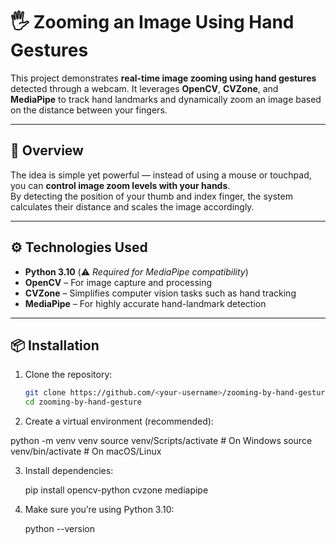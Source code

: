 # 🖐️ Zooming an Image Using Hand Gestures

This project demonstrates **real-time image zooming using hand gestures** detected through a webcam. It leverages **OpenCV**, **CVZone**, and **MediaPipe** to track hand landmarks and dynamically zoom an image based on the distance between your fingers.

---

## 🧠 Overview

The idea is simple yet powerful — instead of using a mouse or touchpad, you can **control image zoom levels with your hands**.  
By detecting the position of your thumb and index finger, the system calculates their distance and scales the image accordingly.

---

## ⚙️ Technologies Used

- **Python 3.10** (⚠️ *Required for MediaPipe compatibility*)  
- **OpenCV** – For image capture and processing  
- **CVZone** – Simplifies computer vision tasks such as hand tracking  
- **MediaPipe** – For highly accurate hand-landmark detection  

---

## 📦 Installation

1. Clone the repository:
   ```bash
   git clone https://github.com/<your-username>/zooming-by-hand-gesture.git
   cd zooming-by-hand-gesture
   
2. Create a virtual environment (recommended):

  python -m venv venv
  source venv/Scripts/activate   # On Windows
  source venv/bin/activate       # On macOS/Linux
  
3. Install dependencies:

    pip install opencv-python cvzone mediapipe
   
5. Make sure you’re using Python 3.10:

    python --version

  

